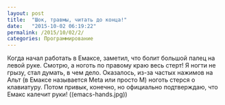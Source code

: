 ```yaml
---
layout: post
title:  "Шок, травмы, читать до конца!"
date:   "2015-10-02 06:19:22"
permalink: /2015/10/02/2/
categories: Программирование
---
```

Когда начал работать в Емаксе, заметил, что болит большой палец на левой руке. Смотрю, а ноготь по правому краю весь стерт! Я ногти не грызу, стал думать, в чем дело. Оказалось, из-за частых нажимов на Альт (в Емаксе называется Meta или просто M) ноготь стерся о клавиатуру. Потом привык, конечно, но официально подтверждаю, что Емакс калечит руки!
((emacs-hands.jpg))


